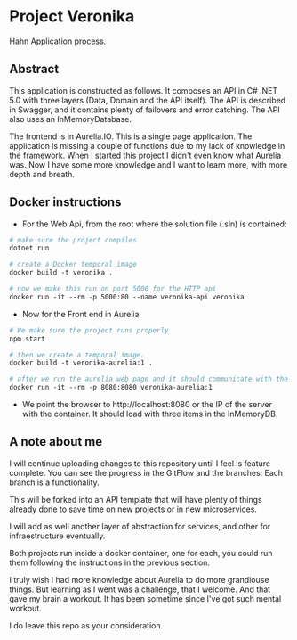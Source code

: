 # Project Veronika
Hahn Application process.

## Abstract

This application is constructed as follows. It composes an API in C# .NET 5.0 with three layers (Data, Domain and the API itself). The API is described in Swagger, and it contains plenty of failovers and error catching. The API also uses an InMemoryDatabase.

The frontend is in Aurelia.IO. This is a single page application. The application is missing a couple of functions due to my lack of knowledge in the framework. When I started this project I didn't even know what Aurelia was. Now I have some more knowledge and I want to learn more, with more depth and breath.

## Docker instructions

- For the Web Api, from the root where the solution file (.sln) is contained:

```dockerfile
# make sure the project compiles
dotnet run

# create a Docker temporal image
docker build -t veronika .

# now we make this run on port 5000 for the HTTP api
docker run -it --rm -p 5000:80 --name veronika-api veronika
```

- Now for the Front end in Aurelia

```dockerfile
# We make sure the project runs properly
npm start

# then we create a temporal image.
docker build -t veronika-aurelia:1 .

# after we run the aurelia web page and it should communicate with the prior container
docker run -it --rm -p 8080:8080 veronika-aurelia:1
```

- We point the browser to http://localhost:8080 or the IP of the server with the container. It should load with three items in the InMemoryDB.

## A note about me

I will continue uploading changes to this repository until I feel is feature complete. You can see the progress in the GitFlow and the branches. Each branch is a functionality.

This will be forked into an API template that will have plenty of things already done to save time on new projects or in new microservices.

I will add as well another layer of abstraction for services, and other for infraestructure eventually.

Both projects run inside a docker container, one for each, you could run them following the instructions in the previous section.

I truly wish I had more knowledge about Aurelia to do more grandiouse things. But learning as I went was a challenge, that I welcome. And that gave my brain a workout. It has been sometime since I've got such mental workout.

I do leave this repo as your consideration.